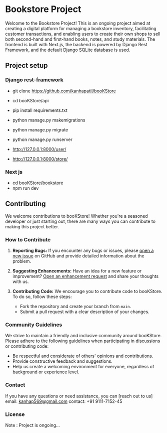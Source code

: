 # Bookstore Project
Welcome to the Bookstore Project! This is an ongoing project aimed at creating a digital platform for managing a bookstore inventory, facilitating customer transactions, and enabling users to create their own shops to sell both second-hand and first-hand books, notes, and study materials. The frontend is built with Next.js, the backend is powered by Django Rest Framework, and the default Django SQLite database is used.

## Project setup
### Django rest-framework
- git clone https://github.com/kanhapatil/booKStore 
- cd booKStore/api
- pip install requirements.txt
- python manage.py makemigrations
- python manage.py migrate
- python manage.py runserver

- http://127.0.0.1:8000/user/
- http://127.0.0.1:8000/store/

### Next js
- cd booKStore/bookstore
- npm run dev


## Contributing

We welcome contributions to booKStore! Whether you're a seasoned developer or just starting out, there are many ways you can contribute to making this project better.

### How to Contribute

1. **Reporting Bugs:** If you encounter any bugs or issues, please [open a new issue](link-to-issues) on GitHub and provide detailed information about the problem.
   
2. **Suggesting Enhancements:** Have an idea for a new feature or improvement? [Open an enhancement request](link-to-issues) and share your thoughts with us.

3. **Contributing Code:** We encourage you to contribute code to booKStore. To do so, follow these steps:
   - Fork the repository and create your branch from `main`.
   - Submit a pull request with a clear description of your changes.

### Community Guidelines

We strive to maintain a friendly and inclusive community around booKStore. Please adhere to the following guidelines when participating in discussions or contributing code:
- Be respectful and considerate of others' opinions and contributions.
- Provide constructive feedback and suggestions.
- Help us create a welcoming environment for everyone, regardless of background or experience level.

### Contact

If you have any questions or need assistance, you can [reach out to us]
email: kanhap569@gmail.com
contact: +91 9111-7152-45

### License

Note : Project is ongoing...